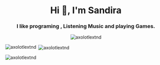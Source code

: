 <h1 align="center">Hi 👋, I'm Sandira</h1>
<h3 align="center">I like programing , Listening Music and playing Games.</h3>

<p align="center"> <img src="https://komarev.com/ghpvc/?username=axolotlextnd&label=Profile%20views&color=0e75b6&style=flat" alt="axolotlextnd" /> </p>

<p><img align="left" src="https://github-readme-stats.vercel.app/api/top-langs?username=axolotlextnd&show_icons=true&theme=dracula&locale=en&layout=compact" alt="axolotlextnd" /></p>

<p>&nbsp;<img align="center" src="https://github-readme-stats.vercel.app/api?username=axolotlextnd&show_icons=true&theme=dark&locale=en" alt="axolotlextnd" /></p>

<p><img align="center" src="https://github-readme-streak-stats.herokuapp.com/?user=axolotlextnd&theme=dark" alt="axolotlextnd" /></p>
